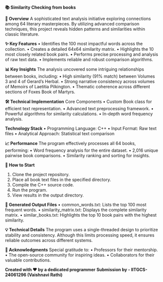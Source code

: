 **📚 Similarity Checking from books**

**🎯 Overview**
A sophisticated text analysis initiative exploring connections among 64 literary masterpieces. By utilizing advanced comparison techniques, this project reveals hidden patterns and similarities within classic literature.

**✨ Key Features**
 • Identifies the 100 most impactful words across the collection.
 • Creates a detailed 64x64 similarity matrix.
 • Highlights the 10 most closely related book pairs.
 • Performs precise processing and analysis of raw text data.
 • Implements reliable and robust comparison algorithms.

**📊 Key Insights**
The analysis uncovered some intriguing relationships between books, including:
 • High similarity (91% match) between Volumes 3 and 4 of Gerard’s Herbal.
 • Strong narrative consistency across volumes of Memoirs of Laetitia Pilkington.
 • Thematic coherence across different sections of Foxes Book of Martyrs.

**🛠 Technical Implementation**
Core Components
 • Custom Book class for efficient text representation.
 • Advanced text preprocessing framework.
 • Powerful algorithms for similarity calculations.
 • In-depth word frequency analysis.

**Technology Stack**
 • Programming Language: C++
 • Input Format: Raw text files
 • Analytical Approach: Statistical text comparison

**📈 Performance**
The program effectively processes all 64 books, performing:
 • Word frequency analysis for the entire dataset.
 • 2,016 unique pairwise book comparisons.
 • Similarity ranking and sorting for insights.

**🚀 How to Start**
 1. Clone the project repository.
 2. Place all book text files in the specified directory.
 3. Compile the C++ source code.
 4. Run the program.
 5. View results in the output directory.

**📝 Generated Output Files**
 • common_words.txt: Lists the top 100 most frequent words.
 • similarity_matrix.txt: Displays the complete similarity matrix.
 • similar_books.txt: Highlights the top 10 book pairs with the highest similarity.

**💡 Technical Details**
The program uses a single-threaded design to prioritize stability and consistency. Although this limits processing speed, it ensures reliable outcomes across different systems.

**🤝 Acknowledgments**
Special gratitude to:
 • Professors for their mentorship.
 • The open-source community for inspiring ideas.
 • Collaborators for their valuable contributions.

**Created with ❤️ by a dedicated programmer**
**Submission by - IITGCS-24061296 (Vaishnavi Rathi)**
